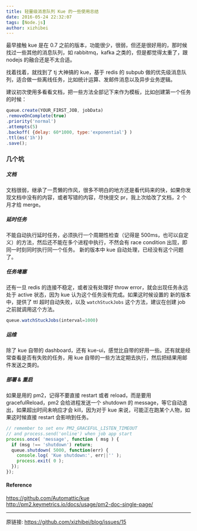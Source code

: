 ```yaml
---
title: 轻量级消息队列 Kue 的一些使用总结
date: 2016-05-24 22:32:07
tags: [Node.js]
author: xizhibei
---
```

最早接触 kue 是在 0.7 之前的版本，功能很少，很弱，但还是很好用的，那时候找过一些其他的消息队列，如 rabbitmq，kafka 之类的，但是都觉得太重了，跟 nodejs 的融合还是不太合适。

找着找着，就找到了 tj 大神搞的 kue，基于 redis 的 subpub 做的优先级消息队列，适合做一些离线任务，比如统计运算、发邮件消息以及异步业务逻辑。

建议初次使用多看看文档，把一些方法全部记下来作为模板，比如创建第一个任务的时候：

``` js
queue.create(YOUR_FIRST_JOB, jobData)
.removeOnComplete(true)
.priority('normal')
.attempts(5)
.backoff( {delay: 60*1000, type:'exponential'} )
.ttl(ms('1h'))
.save();
```
### 几个坑
##### 文档

文档很弱，继承了一贯懒的作风，很多不明白的地方还是看代码来的快，如果你发现文档中没有的内容，或者写错的内容，尽快提交 pr，我上次给改了文档，2 个月才给 merge。
##### 延时任务

不能自动执行延时任务，必须执行一个周期性检查（记得是 500ms，也可以自定义）的方法，然后还不能在多个进程中执行，不然会有 race condition 出现，即同一时刻同时执行同一个任务。
新的版本中 kue 自动处理，已经没有这个问题了。
##### 任务堵塞

还有一旦 redis 的连接不稳定，或者没有处理好 throw error，就会出现任务永远处于 active 状态，因为 kue 认为这个任务没有完成。如果这时候设置的
新的版本中，提供了 ttl 超时自动失败，以及 `watchStuckJobs` 这个方法，建议在创建 job 之前就调用这个方法。

``` js
queue.watchStuckJobs(interval=1000)
```
##### 运维

除了 kue 自带的 dashboard，还有 kue-ui，感觉比自带的好用一些。还有就是经常查看是否有失败的任务，用 kue 自带的一些方法定期去执行，然后把结果用邮件发送之类的。
##### 部署 & 重启

如果是用的 pm2，记得不要直接 restart 或者 reload，而是要用 gracefulReload，pm2 会给进程发送一个 shutdown 的 message，等它自动退出，如果超出时间未响应才会 kill，因为对于 kue 来说，可能正在跑某个人物，如果这时候直接 restart 会影响到任务。

``` js
// remember to set env PM2_GRACEFUL_LISTEN_TIMEOUT
// and process.send('online') when job app start
process.once( 'message', function ( msg ) {
  if (msg !== 'shutdown') return;
  queue.shutdown( 5000, function(err) {
    console.log( 'Kue shutdown:', err||'' );
    process.exit( 0 );
  });
});
```
#### Reference

https://github.com/Automattic/kue
http://pm2.keymetrics.io/docs/usage/pm2-doc-single-page/


***
原链接: https://github.com/xizhibei/blog/issues/15
